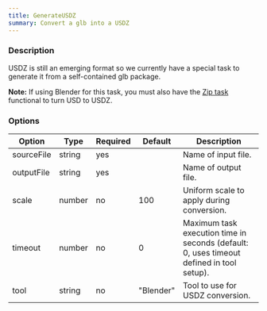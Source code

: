 ```yaml
---
title: GenerateUSDZ
summary: Convert a glb into a USDZ
---
```


### Description

USDZ is still an emerging format so we currently have a special task to generate it from a self-contained glb package. 

**Note:** If using Blender for this task, you must also have the [Zip task](../zip) functional to turn USD to USDZ.

### Options

| Option         | Type    | Required | Default | Description                                                                              |
|----------------|---------|----------|---------|------------------------------------------------------------------------------------------|
| sourceFile 	 | string  | yes      |         | Name of input file.                              |
| outputFile 	 | string  | yes      |         | Name of output file.                          |
| scale	 	 | number  | no       |  100    | Uniform scale to apply during conversion. |
| timeout 	 | number  | no       |   0     | Maximum task execution time in seconds (default: 0, uses timeout defined in tool setup).  |
| tool 		 | string  | no       | "Blender" | Tool to use for USDZ conversion.                              |